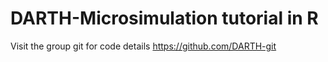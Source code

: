# DARTH-Microsimulation tutorial in R
Visit the group git for code details
https://github.com/DARTH-git
